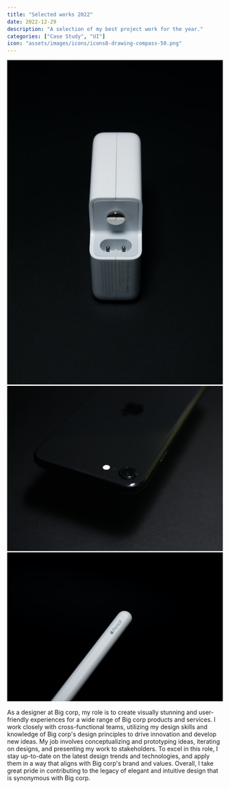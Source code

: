 ```yaml
---
title: "Selected works 2022"
date: 2022-12-29
description: "A selection of my best project work for the year."
categories: ["Case Study", "UI"]
icon: "assets/images/icons/icons8-drawing-compass-50.png"
---
```


![Photo of product 1](/assets/images/photos/auguras-pipiras-5sAth6WOA44-unsplash.jpg)
![Photo of product 2](/assets/images/photos/auguras-pipiras-exd7flgBpBw-unsplash.jpg)
![Photo of product 3](/assets/images/photos/auguras-pipiras-dbdBY9NEMMk-unsplash.jpg)

As a designer at Big corp, my role is to create visually stunning and user-friendly experiences for a wide range of Big corp products and services. I work closely with cross-functional teams, utilizing my design skills and knowledge of Big corp's design principles to drive innovation and develop new ideas. My job involves conceptualizing and prototyping ideas, iterating on designs, and presenting my work to stakeholders. To excel in this role, I stay up-to-date on the latest design trends and technologies, and apply them in a way that aligns with Big corp's brand and values. Overall, I take great pride in contributing to the legacy of elegant and intuitive design that is synonymous with Big corp.